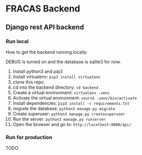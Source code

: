
# FRACAS Backend

## Django rest API backend

### Run local

How to get the backend running locally:

DEBUG is turned on and the database is sqlite3 for now.

1. Install python3 and pip3
2. Install virtualenv: `pip3 install virtualenv`
3. clone this repo.
4. cd into the backend directory: `cd backend`
5. Create a virtual environment: `virtualenv .venv`
6. Activate the virtual environment: `source .venv/bin/activate`
7. Install dependencies: `pip3 install -r requirements.txt`
8. migrate the database: `python3 manage.py migrate`
9. Create superuser: `python3 manage.py createsuperuser`
10. Run the server: `python3 manage.py runserver`
11. Open the browser and go to: `http://localhost:8000/api/`


### Run for production

TODO